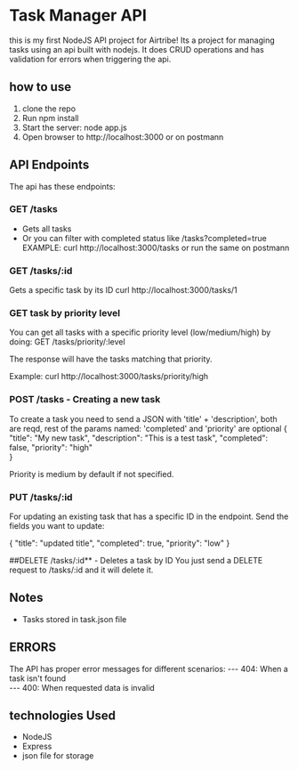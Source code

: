 # Task Manager API

this is my first NodeJS API project for Airtribe! Its a project for managing tasks using an api built with nodejs. It does CRUD operations and has validation for errors when triggering the api.

## how to use

1. clone the repo
2. Run npm install
3. Start the server: node app.js
4. Open browser to http://localhost:3000 or on postmann

## API Endpoints

The api has these endpoints:

### GET /tasks
* Gets all tasks 
* Or you can filter with completed status like /tasks?completed=true
EXAMPLE:
curl http://localhost:3000/tasks or run the same on postmann
 
### GET /tasks/:id
Gets a specific task by its ID
curl http://localhost:3000/tasks/1

### GET task by priority level

You can get all tasks with a specific priority level (low/medium/high) by doing:
GET /tasks/priority/:level

The response will have the tasks matching that priority.

Example:
curl http://localhost:3000/tasks/priority/high


### POST /tasks - Creating a new task
To create a task you need to send a JSON with 'title' + 'description', both are reqd, rest of the 
params named: 'completed' and 'priority' are optional
{
  "title": "My new task",
  "description": "This is a test task",
  "completed": false,
  "priority": "high"  
}

Priority is medium by default if not specified.

### PUT /tasks/:id
For updating an existing task that has a specific ID in the endpoint.
Send the fields you want to update:

{
  "title": "updated title",
  "completed": true,
  "priority": "low"
}


##DELETE /tasks/:id** - Deletes a task by ID
You just send a DELETE request to /tasks/:id and it will delete it.

## Notes
- Tasks stored in task.json file

## ERRORS
The API has proper error messages for different scenarios:
--- 404: When a task isn't found  
--- 400: When requested data is invalid

## technologies Used
- NodeJS
- Express
- json file for storage